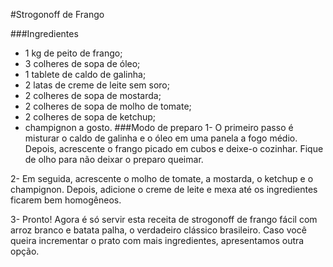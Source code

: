#Strogonoff de Frango

###Ingredientes
 - 1 kg de peito de frango;
 - 3 colheres de sopa de óleo;
 - 1 tablete de caldo de galinha;
 - 2 latas de creme de leite sem soro;
 - 2 colheres de sopa de mostarda;
 - 2 colheres de sopa de molho de tomate;
 - 2 colheres de sopa de ketchup;
 - champignon a gosto.
###Modo de preparo
1- O primeiro passo é misturar o caldo de galinha e o óleo em uma panela a fogo médio. Depois, acrescente o frango picado em cubos e deixe-o cozinhar. Fique de olho para não deixar o preparo queimar.

2- Em seguida, acrescente o molho de tomate, a mostarda, o ketchup e o champignon. Depois, adicione o creme de leite e mexa até os ingredientes ficarem bem homogêneos.

3- Pronto! Agora é só servir esta receita de strogonoff de frango fácil com arroz branco e batata palha, o verdadeiro clássico brasileiro. Caso você queira incrementar o prato com mais ingredientes, apresentamos outra opção.
